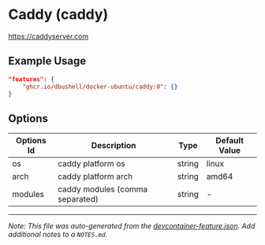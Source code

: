 
# Caddy (caddy)

https://caddyserver.com

## Example Usage

```json
"features": {
    "ghcr.io/dbushell/docker-ubuntu/caddy:0": {}
}
```

## Options

| Options Id | Description | Type | Default Value |
|-----|-----|-----|-----|
| os | caddy platform os | string | linux |
| arch | caddy platform arch | string | amd64 |
| modules | caddy modules (comma separated) | string | - |



---

_Note: This file was auto-generated from the [devcontainer-feature.json](https://github.com/dbushell/docker-ubuntu/blob/main/devcontainer/features/caddy/devcontainer-feature.json).  Add additional notes to a `NOTES.md`._
